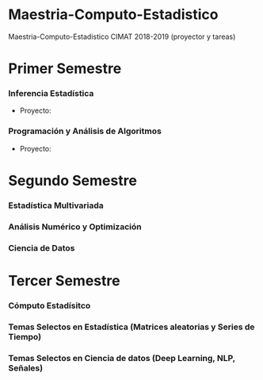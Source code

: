 # Maestria-Computo-Estadistico
Maestria-Computo-Estadistico CIMAT 2018-2019 (proyector y tareas)

# Primer Semestre
### Inferencia Estadística 
* Proyecto: 
### Programación y Análisis de Algoritmos
* Proyecto: 

# Segundo Semestre
### Estadística Multivariada

### Análisis Numérico y Optimización 

### Ciencia de Datos

# Tercer Semestre

### Cómputo Estadísitco 

### Temas Selectos en Estadística (Matrices aleatorias y Series de Tiempo)

### Temas Selectos en Ciencia de datos (Deep Learning, NLP, Señales)
